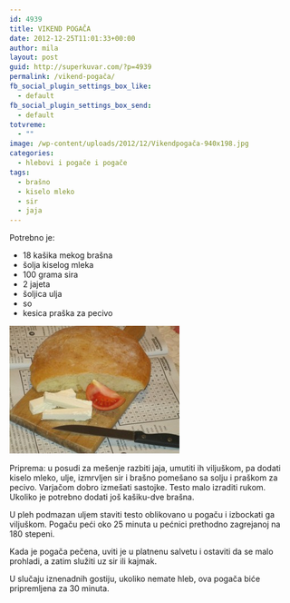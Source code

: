 ```yaml
---
id: 4939
title: VIKEND POGAČA
date: 2012-12-25T11:01:33+00:00
author: mila
layout: post
guid: http://superkuvar.com/?p=4939
permalink: /vikend-pogača/
fb_social_plugin_settings_box_like:
  - default
fb_social_plugin_settings_box_send:
  - default
totvreme:
  - ""
image: /wp-content/uploads/2012/12/Vikendpogača-940x198.jpg
categories:
  - hlebovi i pogače i pogače
tags:
  - brašno
  - kiselo mleko
  - sir
  - jaja
---
```

Potrebno je:

  * 18 kašika mekog brašna
  * šolja kiselog mleka
  * 100 grama sira
  * 2 jajeta
  * šoljica ulja
  * so
  * kesica praška za pecivo

<img class="alignnone size-medium wp-image-4946" title="Vikendpogača" src="/wp-content/uploads/2012/12/Vikendpogača-300x225.jpg" alt="" width="300" height="225" /> 

Priprema: u posudi za mešenje razbiti jaja, umutiti ih viljuškom, pa dodati kiselo mleko, ulje, izmrvljen sir i brašno pomešano sa solju i praškom za pecivo. Varjačom dobro izmešati sastojke. Testo malo izraditi rukom. Ukoliko je potrebno dodati još kašiku-dve brašna.

U pleh podmazan uljem staviti testo oblikovano u pogaču i izbockati ga viljuškom. Pogaču peći oko 25 minuta u pećnici prethodno zagrejanoj na 180 stepeni.

Kada je pogača pečena, uviti je u platnenu salvetu i ostaviti da se malo prohladi, a zatim služiti uz sir ili kajmak.

U slučaju iznenadnih gostiju, ukoliko nemate hleb, ova pogača biće pripremljena za 30 minuta.

&nbsp;